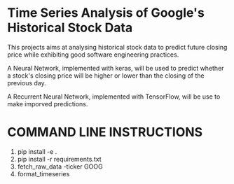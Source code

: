 # Time Series Analysis of Google's Historical Stock Data

This projects aims at analysing historical stock data to predict future closing price while exhibiting good software engineering practices.

A Neural Network, implemented with keras, will be used to predict whether a stock's closing price will be higher or lower than the closing of the previous day.

A Recurrent Neural Network, implemented with TensorFlow, will be use to make imporved predictions.

# COMMAND LINE INSTRUCTIONS
1. pip install -e .
2. pip install -r requirements.txt
3. fetch_raw_data -ticker GOOG
4. format_timeseries

 
